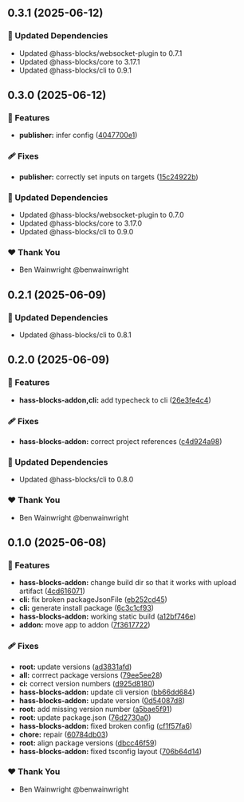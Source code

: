 ## 0.3.1 (2025-06-12)

### 🧱 Updated Dependencies

- Updated @hass-blocks/websocket-plugin to 0.7.1
- Updated @hass-blocks/core to 3.17.1
- Updated @hass-blocks/cli to 0.9.1

## 0.3.0 (2025-06-12)

### 🚀 Features

- **publisher:** infer config ([4047700e1](https://github.com/hass-blocks/hass-blocks/commit/4047700e1))

### 🩹 Fixes

- **publisher:** correctly set inputs on targets ([15c24922b](https://github.com/hass-blocks/hass-blocks/commit/15c24922b))

### 🧱 Updated Dependencies

- Updated @hass-blocks/websocket-plugin to 0.7.0
- Updated @hass-blocks/core to 3.17.0
- Updated @hass-blocks/cli to 0.9.0

### ❤️ Thank You

- Ben Wainwright @benwainwright

## 0.2.1 (2025-06-09)

### 🧱 Updated Dependencies

- Updated @hass-blocks/cli to 0.8.1

## 0.2.0 (2025-06-09)

### 🚀 Features

- **hass-blocks-addon,cli:** add typecheck to cli ([26e3fe4c4](https://github.com/hass-blocks/hass-blocks/commit/26e3fe4c4))

### 🩹 Fixes

- **hass-blocks-addon:** correct project references ([c4d924a98](https://github.com/hass-blocks/hass-blocks/commit/c4d924a98))

### 🧱 Updated Dependencies

- Updated @hass-blocks/cli to 0.8.0

### ❤️ Thank You

- Ben Wainwright @benwainwright

## 0.1.0 (2025-06-08)

### 🚀 Features

- **hass-blocks-addon:** change build dir so that it works with upload artifact ([4cd616071](https://github.com/hass-blocks/hass-blocks/commit/4cd616071))
- **cli:** fix broken packageJsonFile ([eb252cd45](https://github.com/hass-blocks/hass-blocks/commit/eb252cd45))
- **cli:** generate install package ([6c3c1cf93](https://github.com/hass-blocks/hass-blocks/commit/6c3c1cf93))
- **hass-blocks-addon:** working static build ([a12bf746e](https://github.com/hass-blocks/hass-blocks/commit/a12bf746e))
- **addon:** move app to addon ([7f3617722](https://github.com/hass-blocks/hass-blocks/commit/7f3617722))

### 🩹 Fixes

- **root:** update versions ([ad3831afd](https://github.com/hass-blocks/hass-blocks/commit/ad3831afd))
- **all:** corrrect package versions ([79ee5ee28](https://github.com/hass-blocks/hass-blocks/commit/79ee5ee28))
- **ci:** correct version numbers ([d925d8180](https://github.com/hass-blocks/hass-blocks/commit/d925d8180))
- **hass-blocks-addon:** update cli version ([bb66dd684](https://github.com/hass-blocks/hass-blocks/commit/bb66dd684))
- **hass-blocks-addon:** update version ([0d54087d8](https://github.com/hass-blocks/hass-blocks/commit/0d54087d8))
- **root:** add missing version number ([a5bae5f91](https://github.com/hass-blocks/hass-blocks/commit/a5bae5f91))
- **root:** update package.json ([76d2730a0](https://github.com/hass-blocks/hass-blocks/commit/76d2730a0))
- **hass-blocks-addon:** fixed broken config ([cf1f57fa6](https://github.com/hass-blocks/hass-blocks/commit/cf1f57fa6))
- **chore:** repair ([60784db03](https://github.com/hass-blocks/hass-blocks/commit/60784db03))
- **root:** align package versions ([dbcc46f59](https://github.com/hass-blocks/hass-blocks/commit/dbcc46f59))
- **hass-blocks-addon:** fixed tsconfig layout ([706b64d14](https://github.com/hass-blocks/hass-blocks/commit/706b64d14))

### ❤️ Thank You

- Ben Wainwright @benwainwright
